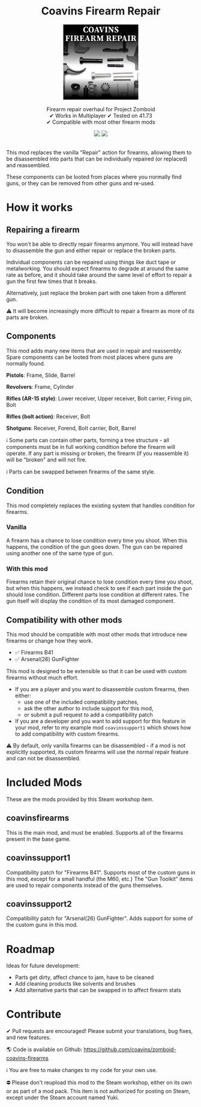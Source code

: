 <div align="center">
	<h1>Coavins Firearm Repair</h1>
	<img height=200 src="src/preview.png">
	<p align="center">
		Firearm repair overhaul for Project Zomboid
		<br />✔ Works in Multiplayer ✔ Tested on 41.73
		<br />✔ Compatible with most other firearm mods
	</p>
	<a href="https://github.com/coavins/zomboid-coavins-firearms/actions/workflows/luacheck.yml"><img src="https://github.com/coavins/zomboid-coavins-firearms/actions/workflows/luacheck.yml/badge.svg"></a>
	<img src="https://wakatime.com/badge/user/20060ef6-e09e-4c5c-b389-e5f3cff5bc41/project/135beebf-ced7-461a-a60d-9e58499e9103.svg" />
</div>

<br />

This mod replaces the vanilla "Repair" action for firearms, allowing them to be disassembled into parts that can be individually repaired (or replaced) and reassembled.

These components can be looted from places where you normally find guns, or they can be removed from other guns and re-used.

# How it works

## Repairing a firearm

You won't be able to directly repair firearms anymore. You will instead have to disassemble the gun and either repair or replace the broken parts.

Individual components can be repaired using things like duct tape or metalworking. You should expect firearms to degrade at around the same rate as before, and it should take around the same level of effort to repair a gun the first few times that it breaks.

Alternatively, just replace the broken part with one taken from a different gun.

⚠ It will become increasingly more difficult to repair a firearm as more of its parts are broken.

## Components

This mod adds many new items that are used in repair and reassembly. Spare components can be looted from most places where guns are normally found.

**Pistols**: Frame, Slide, Barrel

**Revolvers**: Frame, Cylinder

**Rifles (AR-15 style)**: Lower receiver, Upper receiver, Bolt carrier, Firing pin, Bolt

**Rifles (bolt action)**: Receiver, Bolt

**Shotguns**: Receiver, Forend, Bolt carrier, Bolt, Barrel

ℹ Some parts can contain other parts, forming a tree structure - all components must be in full working condition before the firearm will operate. If any part is missing or broken, the firearm (if you reassemble it) will be "broken" and will not fire.

ℹ Parts can be swapped between firearms of the same style.

## Condition

This mod completely replaces the existing system that handles condition for firearms.

### Vanilla

A firearm has a chance to lose condition every time you shoot. When this happens, the condition of the gun goes down. The gun can be repaired using another one of the same type of gun.

### With this mod

Firearms retain their original chance to lose condition every time you shoot, but when this happens, we instead check to see if each part inside the gun should lose condition. Different parts lose condition at different rates. The gun itself will display the condition of its most damaged component.

## Compatibility with other mods

This mod should be compatible with most other mods that introduce new firearms or change how they work.

- ✅ Firearms B41
- ✅ Arsenal(26) GunFighter

This mod is designed to be extensible so that it can be used with custom firearms without much effort.

- If you are a player and you want to disassemble custom firearms, then either:
  - use one of the included compatibility patches,
  - ask the other author to include support for this mod,
  - or submit a pull request to add a compatibility patch
- If you are a developer and you want to add support for this feature in your mod, refer to my example mod `coavinssupport1` which shows how to add compatibility with custom firearms.

⚠ By default, only vanilla firearms can be disassembled - if a mod is not explicitly supported, its custom firearms will use the normal repair feature and can not be disassembled.

# Included Mods

These are the mods provided by this Steam workshop item.

## coavinsfirearms

This is the main mod, and must be enabled. Supports all of the firearms present in the base game.

## coavinssupport1

Compatibility patch for "Firearms B41". Supports most of the custom guns in this mod, except for a small handful (the M60, etc.) The "Gun Toolkit" items are used to repair components instead of the guns themselves.

## coavinssupport2

Compatibility patch for "Arsenal(26) GunFighter". Adds support for some of the custom guns in this mod.

# Roadmap

Ideas for future development:

* Parts get dirty, affect chance to jam, have to be cleaned
* Add cleaning products like solvents and brushes
* Add alternative parts that can be swapped in to affect firearm stats

# Contribute

✔ Pull requests are encouraged! Please submit your translations, bug fixes, and new features.

🌎 Code is available on Github: https://github.com/coavins/zomboid-coavins-firearms


ℹ You are free to make changes to my code for your own use.

⛔ Please don't reupload this mod to the Steam workshop, either on its own or as part of a mod pack. This item is not authorized for posting on Steam, except under the Steam account named Yuki.
